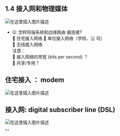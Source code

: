 ## 1.4 接入网和物理媒体

![在这里插入图片描述](https://cnchu-1310638968.cos.ap-nanjing.myqcloud.com/%E5%8D%9A%E5%AE%A2%E5%9B%BE%E7%89%87%E6%80%BB%E7%B1%BB/java/202302261728152.png)

-   Q: 怎样将端系统和边缘路由 器连接?  
     住宅接入网络  单位接入网络（学校、公 司）  
     无线接入网络  
    注意：  
     接入网络的带宽 (bits per second) ？  
     共享/专用？

## 住宅接入 ： modem

![在这里插入图片描述](https://cnchu-1310638968.cos.ap-nanjing.myqcloud.com/%E5%8D%9A%E5%AE%A2%E5%9B%BE%E7%89%87%E6%80%BB%E7%B1%BB/java/202302261728195.png)

## 接入网: digital subscriber line (DSL)

![在这里插入图片描述](https://cnchu-1310638968.cos.ap-nanjing.myqcloud.com/%E5%8D%9A%E5%AE%A2%E5%9B%BE%E7%89%87%E6%80%BB%E7%B1%BB/java/202302261728972.png)  
。。